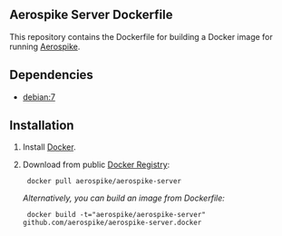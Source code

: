 ## Aerospike Server Dockerfile

This repository contains the Dockerfile for building a Docker image for running [Aerospike](http://aerospike.com). 

## Dependencies

- [debian:7](https://registry.hub.docker.com/_/ubuntu/)

## Installation

1. Install [Docker](https://www.docker.io/).

2. Download from public [Docker Registry](https://index.docker.io/):

		docker pull aerospike/aerospike-server

	_Alternatively, you can build an image from Dockerfile:_
   
		docker build -t="aerospike/aerospike-server" github.com/aerospike/aerospike-server.docker
